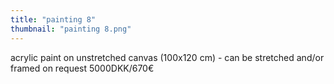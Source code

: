 ```yaml
---
title: "painting 8"
thumbnail: "painting 8.png"
---
```

acrylic paint on unstretched canvas (100x120 cm) - can be stretched and/or framed on request
5000DKK/670€